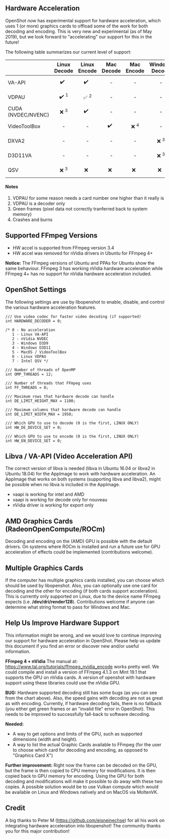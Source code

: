 ## Hardware Acceleration

OpenShot now has experimental support for hardware acceleration, which uses 1 (or more)
graphics cards to offload some of the work for both decoding and encoding. This is
very new and experimental (as of May 2019), but we look forward to "accelerating"
our support for this in the future!

The following table summarizes our current level of support:

|                    |  Linux Decode   | Linux Encode   | Mac Decode |    Mac Encode  | Windows Decode | Windows Encode | Notes            |
|--------------------|:---------------:|:--------------:|:----------:|:--------------:|:--------------:|:--------------:|------------------|
| VA-API             |   ✔️ &nbsp;      |    ✔️ &nbsp;    |      -     |        -       |       -        |        -       | *Linux Only*     |
| VDPAU              | ✔️ <sup>1</sup>  | ✅ <sup>2</sup> |      -    |        -       |       -        |        -       | *Linux Only*     |
| CUDA (NVDEC/NVENC) | ❌ <sup>3</sup> |   ✔️ &nbsp;     |      -     |        -       |       -        |    ✔️ &nbsp;    | *Cross Platform* |
| VideoToolBox       |           -     |         -      |  ✔️ &nbsp;  | ❌ <sup>4</sup> |      -        |       -         | *Mac Only*       |
| DXVA2              |           -     |         -      |      -     |        -       | ❌ <sup>3</sup> |      -         | *Windows Only*   |
| D3D11VA            |           -     |         -      |      -     |        -       | ❌ <sup>3</sup> |      -         | *Windows Only*   |
| QSV                | ❌ <sup>3</sup> |   ❌ &nbsp;   |  ❌ &nbsp; |   ❌ &nbsp;    |   ❌ &nbsp;     |    ❌ &nbsp;   | *Cross Platform* |

#### Notes

1.  VDPAU for some reason needs a card number one higher than it really is
2.  VDPAU is a decoder only
3.  Green frames (pixel data not correctly tranferred back to system memory)
4.  Crashes and burns

## Supported FFmpeg Versions

* HW accel is supported from FFmpeg version 3.4
* HW accel was removed for nVidia drivers in Ubuntu for FFmpeg 4+

**Notice:** The FFmpeg versions of Ubuntu and PPAs for Ubuntu show the
same behaviour. FFmpeg 3 has working nVidia hardware acceleration while
FFmpeg 4+ has no support for nVidia hardware acceleration
included.

## OpenShot Settings

The following settings are use by libopenshot to enable, disable, and control
the various hardware acceleration features.

```{cpp}
/// Use video codec for faster video decoding (if supported)
int HARDWARE_DECODER = 0;

/* 0 - No acceleration
   1 - Linux VA-API
   2 - nVidia NVDEC
   3 - Windows D3D9
   4 - Windows D3D11
   5 - MacOS / VideoToolBox
   6 - Linux VDPAU
   7 - Intel QSV */

/// Number of threads of OpenMP
int OMP_THREADS = 12;

/// Number of threads that FFmpeg uses
int FF_THREADS = 8;

/// Maximum rows that hardware decode can handle
int DE_LIMIT_HEIGHT_MAX = 1100;

/// Maximum columns that hardware decode can handle
int DE_LIMIT_WIDTH_MAX = 1950;

/// Which GPU to use to decode (0 is the first, LINUX ONLY)
int HW_DE_DEVICE_SET = 0;

/// Which GPU to use to encode (0 is the first, LINUX ONLY)
int HW_EN_DEVICE_SET = 0;
```

## Libva / VA-API (Video Acceleration API)

The correct version of libva is needed (libva in Ubuntu 16.04 or libva2
in Ubuntu 18.04) for the AppImage to work with hardware acceleration.
An AppImage that works on both systems (supporting libva and libva2),
might be possible when no libva is included in the AppImage.

*  vaapi is working for intel and AMD
*  vaapi is working for decode only for nouveau
*  nVidia driver is working for export only

## AMD Graphics Cards (RadeonOpenCompute/ROCm)

Decoding and encoding on the (AMD) GPU is possible with the default drivers.
On systems where ROCm is installed and run a future use for GPU acceleration
of effects could be implemented (contributions welcome).

## Multiple Graphics Cards

If the computer has multiple graphics cards installed, you can choose which
should be used by libopenshot. Also, you can optionally use one card for
decoding and the other for encoding (if both cards support acceleration).
This is currently only supported on Linux, due to the device name FFmpeg
expects (i.e. **/dev/dri/render128**). Contributions welcome if anyone can
determine what string format to pass for Windows and Mac.

## Help Us Improve Hardware Support

This information might be wrong, and we would love to continue improving
our support for hardware acceleration in OpenShot. Please help us update
this document if you find an error or discover new and/or useful information.

**FFmpeg 4 + nVidia** The manual at:
https://www.tal.org/tutorials/ffmpeg_nvidia_encode
works pretty well. We could compile and install a version of FFmpeg 4.1.3
on Mint 19.1 that supports the GPU on nVidia cards. A version of openshot
with hardware support using these libraries could use the nVidia GPU.

**BUG:** Hardware supported decoding still has some bugs (as you can see from
the chart above). Also, the speed gains with decoding are not as great
as with encoding. Currently, if hardware decoding fails, there is no
fallback (you either get green frames or an "invalid file" error in OpenShot).
This needs to be improved to successfully fall-back to software decoding.

**Needed:**
  * A way to get options and limits of the GPU, such as
 supported dimensions (width and height).
  *  A way to list the actual Graphic Cards available to FFmpeg (for the
  user to choose which card for decoding and encoding, as opposed
  to "Graphics Card X")

**Further improvement:** Right now the frame can be decoded on the GPU, but the
frame is then copied to CPU memory for modifications. It is then copied back to
GPU memory for encoding. Using the GPU for both decoding and modifications
will make it possible to do away with these two copies. A possible solution would
be to use Vulkan compute which would be available on Linux and Windows natively
and on MacOS via MoltenVK.

## Credit

A big thanks to Peter M (https://github.com/eisneinechse) for all his work
on integrating hardware acceleration into libopenshot! The community thanks
you for this major contribution!
